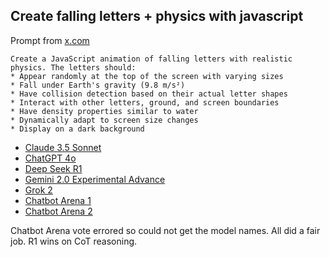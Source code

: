 ## Create falling letters + physics with javascript

Prompt from [x.com](ihttps://x.com/hxiao/status/1885522459329520089)

```
Create a JavaScript animation of falling letters with realistic physics. The letters should: 
* Appear randomly at the top of the screen with varying sizes 
* Fall under Earth's gravity (9.8 m/s²) 
* Have collision detection based on their actual letter shapes 
* Interact with other letters, ground, and screen boundaries 
* Have density properties similar to water 
* Dynamically adapt to screen size changes 
* Display on a dark background
```

* [Claude 3.5 Sonnet](sonnet)
* [ChatGPT 4o](gtp4o)
* [Deep Seek R1](r1)
* [Gemini 2.0 Experimental Advance](gemini)
* [Grok 2](grok)
* [Chatbot Arena 1](cb1)
* [Chatbot Arena 2](cb2)
  
Chatbot Arena vote errored so could not get the model names. All did a fair job. R1 wins on CoT reasoning.
